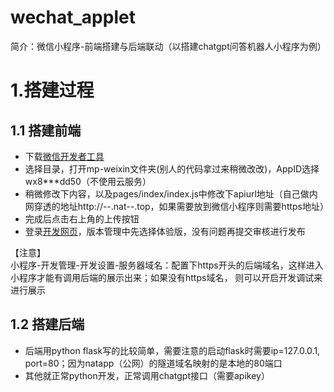 # wechat_applet

简介：微信小程序-前端搭建与后端联动（以搭建chatgpt问答机器人小程序为例）

# 1.搭建过程

## 1.1 搭建前端

 - 下载[微信开发者工具](https://developers.weixin.qq.com/miniprogram/dev/devtools/download.html)
 - 选择目录，打开mp-weixin文件夹(别人的代码拿过来稍微改改)，AppID选择wx8***dd50（不使用云服务）
 - 稍微修改下内容，以及pages/index/index.js中修改下apiurl地址（自己做内网穿透的地址http://--.nat--.top，如果需要放到微信小程序则需要https地址）
 - 完成后点击右上角的上传按钮
 - 登录[开发网页](https://mp.weixin.qq.com/wxamp/wacodepage)，版本管理中先选择体验版，没有问题再提交审核进行发布
 
【注意】<br>
小程序-开发管理-开发设置-服务器域名：配置下https开头的后端域名，这样进入小程序才能有调用后端的展示出来；如果没有https域名，
则可以开启开发调试来进行展示
 
## 1.2 搭建后端

 - 后端用python flask写的比较简单，需要注意的启动flask时需要ip=127.0.0.1, port=80；因为natapp（公网）的隧道域名映射的是本地的80端口
 - 其他就正常python开发，正常调用chatgpt接口（需要apikey）

